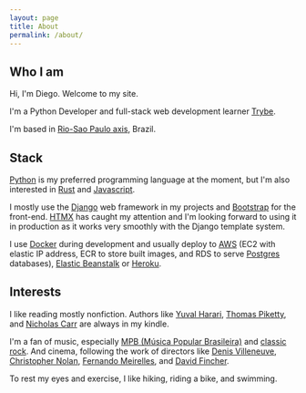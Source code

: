 ```yaml
---
layout: page
title: About
permalink: /about/
---
```


## Who I am
Hi, I'm Diego. Welcome to my site.

I'm a Python Developer and full-stack web development learner <a href="https://www.betrybe.com/formacao-desenvolvimento-web" target="_blank">Trybe</a>.

I'm based in <a href="https://en.wikipedia.org/wiki/Rio_de_Janeiro%E2%80%93S%C3%A3o_Paulo_Megalopolis" target="_blank">Rio-Sao Paulo axis</a>, Brazil.

## Stack
<a href="https://www.python.org/" target="_blank">Python</a> is my preferred programming language at the moment, but I'm also
interested in <a href="https://www.rust-lang.org/" target="_blank">Rust</a> and <a href="https://developer.mozilla.org/en-US/docs/Web/JavaScript" target="_blank">Javascript</a>.

I mostly use the <a href="https://www.djangoproject.com/" target="_blank">Django</a> web framework in my projects and <a href="https://getbootstrap.com/" target="_blank">Bootstrap</a> 
for the front-end. <a href="https://htmx.org/" target="_blank">HTMX</a> has caught my attention and I'm looking forward to 
using it in production as it works very smoothly with the Django template system.

I use <a href="https://docs.docker.com/" target="_blank">Docker</a> during development and usually deploy to <a href="https://docs.aws.amazon.com/" target="_blank">AWS</a> (EC2 with elastic IP address, ECR to store built images, and RDS to serve <a href="https://www.postgresql.org/" target="_blank">Postgres</a> databases), <a href="https://aws.amazon.com/elasticbeanstalk/" target="_blank">Elastic Beanstalk</a> or <a href="https://devcenter.heroku.com/" target="_blank">Heroku</a>.

## Interests
I like reading mostly nonfiction. Authors like [Yuval Harari](https://en.wikipedia.org/wiki/Yuval_Noah_Harari), [Thomas Piketty](https://en.wikipedia.org/wiki/Thomas_Piketty), and [Nicholas Carr](https://en.wikipedia.org/wiki/Nicholas_G._Carr) are always in my kindle.

I'm a fan of music, especially [MPB (Música Popular Brasileira)](https://en.wikipedia.org/wiki/M%C3%BAsica_popular_brasileira) and [classic rock](https://en.wikipedia.org/wiki/Classic_rock). And cinema, following the work of directors like [Denis Villeneuve](https://en.wikipedia.org/wiki/Denis_Villeneuve), 
[Christopher Nolan](https://en.wikipedia.org/wiki/Christopher_Nolan), [Fernando Meirelles](https://en.wikipedia.org/wiki/Fernando_Meirelles), and [David Fincher](https://en.wikipedia.org/wiki/David_Fincher).

To rest my eyes and exercise, I like hiking, riding a bike, and swimming.
